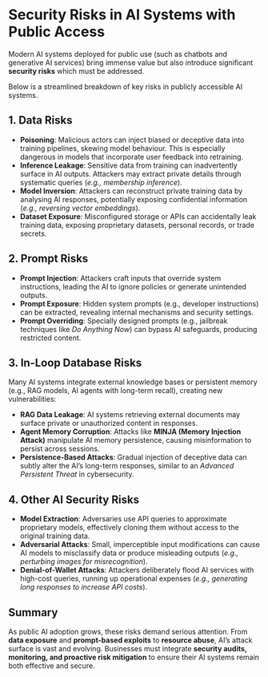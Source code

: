 # Security Risks in AI Systems with Public Access

Modern AI systems deployed for public use (such as chatbots and generative AI services) bring immense value but also introduce significant **security risks** which must be addressed.

Below is a streamlined breakdown of key risks in publicly accessible AI systems.


## **1. Data Risks**

- **Poisoning**: Malicious actors can inject biased or deceptive data into training pipelines, skewing model behaviour. This is especially dangerous in models that incorporate user feedback into retraining.
- **Inference Leakage**: Sensitive data from training can inadvertently surface in AI outputs. Attackers may extract private details through systematic queries (*e.g., membership inference*).
- **Model Inversion**: Attackers can reconstruct private training data by analysing AI responses, potentially exposing confidential information (*e.g., reversing vector embeddings*).
- **Dataset Exposure**: Misconfigured storage or APIs can accidentally leak training data, exposing proprietary datasets, personal records, or trade secrets.


## **2. Prompt Risks**

- **Prompt Injection**: Attackers craft inputs that override system instructions, leading the AI to ignore policies or generate unintended outputs.
- **Prompt Exposure**: Hidden system prompts (e.g., developer instructions) can be extracted, revealing internal mechanisms and security settings.
- **Prompt Overriding**: Specially designed prompts (e.g., jailbreak techniques like *Do Anything Now*) can bypass AI safeguards, producing restricted content.


## **3. In-Loop Database Risks**

Many AI systems integrate external knowledge bases or persistent memory (e.g., RAG models, AI agents with long-term recall), creating new vulnerabilities:

- **RAG Data Leakage**: AI systems retrieving external documents may surface private or unauthorized content in responses.
- **Agent Memory Corruption**: Attacks like **MINJA (Memory Injection Attack)** manipulate AI memory persistence, causing misinformation to persist across sessions.
- **Persistence-Based Attacks**: Gradual injection of deceptive data can subtly alter the AI’s long-term responses, similar to an *Advanced Persistent Threat* in cybersecurity.


## **4. Other AI Security Risks**

- **Model Extraction**: Adversaries use API queries to approximate proprietary models, effectively cloning them without access to the original training data.
- **Adversarial Attacks**: Small, imperceptible input modifications can cause AI models to misclassify data or produce misleading outputs (*e.g., perturbing images for misrecognition*).
- **Denial-of-Wallet Attacks**: Attackers deliberately flood AI services with high-cost queries, running up operational expenses (*e.g., generating long responses to increase API costs*).


## **Summary**

As public AI adoption grows, these risks demand serious attention. From **data exposure** and **prompt-based exploits** to **resource abuse**, AI’s attack surface is vast and evolving. Businesses must integrate **security audits, monitoring, and proactive risk mitigation** to ensure their AI systems remain both effective and secure.
